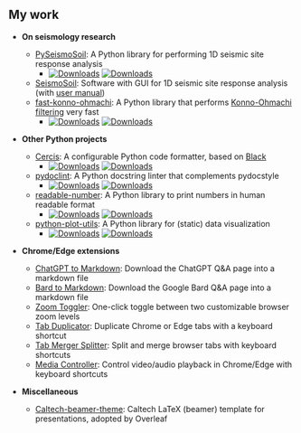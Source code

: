 ## My work

* **On seismology research**
   - [PySeismoSoil](https://github.com/jsh9/PySeismoSoil): A Python library for performing 1D seismic site response analysis
      + [![Downloads](https://static.pepy.tech/personalized-badge/pyseismosoil?period=total&units=international_system&left_color=blue&right_color=grey&left_text=Downloads)](https://pepy.tech/project/pyseismosoil) [![Downloads](https://static.pepy.tech/personalized-badge/pyseismosoil?period=month&units=international_system&left_color=blue&right_color=grey&left_text=Downloads/month)](https://pepy.tech/project/pyseismosoil)
   - [SeismoSoil](https://github.com/jsh9/SeismoSoil): Software with GUI for 1D seismic site response analysis (with [user manual](https://github.com/jsh9/SeismoSoil-manual/blob/master/SeismoSoil_manual.pdf))
   - [fast-konno-ohmachi](https://github.com/jsh9/fast-konno-ohmachi): A Python library that performs [Konno-Ohmachi filtering](https://pubs.geoscienceworld.org/ssa/bssa/article-abstract/88/1/228/102764/) very fast
      + [![Downloads](https://static.pepy.tech/personalized-badge/fast-konno-ohmachi?period=total&units=international_system&left_color=orange&right_color=grey&left_text=Downloads)](https://pepy.tech/project/fast-konno-ohmachi) [![Downloads](https://static.pepy.tech/personalized-badge/fast-konno-ohmachi?period=month&units=international_system&left_color=orange&right_color=grey&left_text=Downloads/month)](https://pepy.tech/project/fast-konno-ohmachi)
   
* **Other Python projects**
   - [Cercis](https://github.com/jsh9/cercis): A configurable Python code formatter, based on [Black](https://github.com/psf/black/)
      + [![Downloads](https://static.pepy.tech/personalized-badge/cercis?period=total&units=international_system&left_color=blue&right_color=grey&left_text=Downloads)](https://pepy.tech/project/cercis) [![Downloads](https://static.pepy.tech/personalized-badge/cercis?period=month&units=international_system&left_color=blue&right_color=grey&left_text=Downloads/month)](https://pepy.tech/project/cercis) 
   - [pydoclint](https://github.com/jsh9/pydoclint): A Python docstring linter that complements pydocstyle
      + [![Downloads](https://static.pepy.tech/personalized-badge/pydoclint?period=total&units=international_system&left_color=yellowgreen&right_color=grey&left_text=Downloads)](https://pepy.tech/project/pydoclint) [![Downloads](https://static.pepy.tech/personalized-badge/pydoclint?period=month&units=international_system&left_color=yellowgreen&right_color=grey&left_text=Downloads/month)](https://pepy.tech/project/pydoclint)
   - [readable-number](https://github.com/jsh9/readable-number): A Python library to print numbers in human readable format
      + [![Downloads](https://static.pepy.tech/personalized-badge/readable-number?period=total&units=international_system&left_color=green&right_color=grey&left_text=Downloads)](https://pepy.tech/project/readable-number) [![Downloads](https://static.pepy.tech/personalized-badge/readable-number?period=month&units=international_system&left_color=green&right_color=grey&left_text=Downloads/month)](https://pepy.tech/project/readable-number)
   - [python-plot-utils](https://github.com/jsh9/python-plot-utils): A Python library for (static) data visualization
      + [![Downloads](https://static.pepy.tech/personalized-badge/plot-utils?period=total&units=international_system&left_color=red&right_color=grey&left_text=Downloads)](https://pepy.tech/project/plot-utils) [![Downloads](https://static.pepy.tech/personalized-badge/plot-utils?period=month&units=international_system&left_color=red&right_color=grey&left_text=Downloads/month)](https://pepy.tech/project/plot-utils)
   
* **Chrome/Edge extensions**
   - [ChatGPT to Markdown](https://github.com/jsh9/chatgpt-to-markdown): Download the ChatGPT Q&A page into a markdown file
   - [Bard to Markdown](https://github.com/jsh9/bard-to-markdown): Download the Google Bard Q&A page into a markdown file
   - [Zoom Toggler](https://github.com/jsh9/chrome-zoom-toggler): One-click toggle between two customizable browser zoom levels
   - [Tab Duplicator](https://github.com/jsh9/chrome-tab-duplicator): Duplicate Chrome or Edge tabs with a keyboard shortcut
   - [Tab Merger Splitter](https://github.com/jsh9/chrome-tab-merger-splitter): Split and merge browser tabs with keyboard shortcuts
   - [Media Controller](https://github.com/jsh9/chrome-media-controller): Control video/audio playback in Chrome/Edge with keyboard shortcuts

* **Miscellaneous**
   - [Caltech-beamer-theme](https://github.com/jsh9/Caltech-beamer-theme): Caltech LaTeX (beamer) template for presentations, adopted by Overleaf
